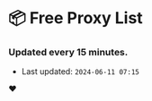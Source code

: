# :package: Free Proxy List
### Updated every 15 minutes.

- Last updated: `2024-06-11 07:15`

:heart:
